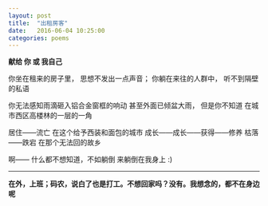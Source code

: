 ```yaml
---
layout: post
title:  "出租房客"
date:   2016-06-04 10:25:00
categories: poems
---
```


__献给 你 或 我自己__

你坐在租来的房子里，
思想不发出一点声音；
你躺在来往的人群中，
听不到隔壁的私语

你无法感知雨滴砸入铝合金窗框的响动
甚至外面已倾盆大雨， 但是你不知道
在城市西区高楼林的一层的一角

居住——流亡
在这个给予西装和面包的城市
成长——成长——获得——修养
枯落——跌宕
在那个无法回的故乡

啊——   什么都不想知道，不如躺倒
来躺倒在我身上  :)

----

__在外，上班；码农，说白了也是打工。不想回家吗？没有。我想念的，都不在身边呢__